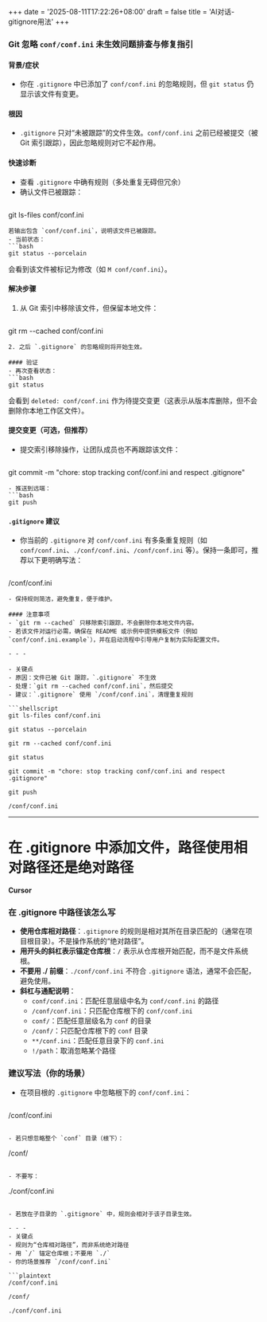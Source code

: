 +++
date = '2025-08-11T17:22:26+08:00'
draft = false
title = 'AI对话-gitignore用法'
+++

### Git 忽略 `conf/conf.ini` 未生效问题排查与修复指引

#### 背景/症状
- 你在 `.gitignore` 中已添加了 `conf/conf.ini` 的忽略规则，但 `git status` 仍显示该文件有变更。

#### 根因
- `.gitignore` 只对“未被跟踪”的文件生效。`conf/conf.ini` 之前已经被提交（被 Git 索引跟踪），因此忽略规则对它不起作用。

#### 快速诊断
- 查看 `.gitignore` 中确有规则（多处重复无碍但冗余）
- 确认文件已被跟踪：
  ```bash
git ls-files conf/conf.ini
  ```
  若输出包含 `conf/conf.ini`，说明该文件已被跟踪。
- 当前状态：
  ```bash
git status --porcelain
  ```
  会看到该文件被标记为修改（如 `M conf/conf.ini`）。

#### 解决步骤
1. 从 Git 索引中移除该文件，但保留本地文件：
   ```bash
git rm --cached conf/conf.ini
   ```
2. 之后 `.gitignore` 的忽略规则将开始生效。

#### 验证
- 再次查看状态：
  ```bash
git status
  ```
  会看到 `deleted: conf/conf.ini` 作为待提交变更（这表示从版本库删除，但不会删除你本地工作区文件）。

#### 提交变更（可选，但推荐）
- 提交索引移除操作，让团队成员也不再跟踪该文件：
  ```bash
git commit -m "chore: stop tracking conf/conf.ini and respect .gitignore"
  ```
- 推送到远端：
  ```bash
git push
  ```

#### `.gitignore` 建议
- 你当前的 `.gitignore` 对 `conf/conf.ini` 有多条重复规则（如 `conf/conf.ini`、`./conf/conf.ini`、`/conf/conf.ini` 等）。保持一条即可，推荐以下更明确写法：
  ```gitignore
/conf/conf.ini
  ```
- 保持规则简洁，避免重复，便于维护。

#### 注意事项
- `git rm --cached` 只移除索引跟踪，不会删除你本地文件内容。
- 若该文件对运行必需，确保在 README 或示例中提供模板文件（例如 `conf/conf.ini.example`），并在启动流程中引导用户复制为实际配置文件。

- - -

- 关键点
  - 原因：文件已被 Git 跟踪，`.gitignore` 不生效
  - 处理：`git rm --cached conf/conf.ini`，然后提交
  - 建议：`.gitignore` 使用 `/conf/conf.ini`，清理重复规则

```shellscript
git ls-files conf/conf.ini
```

```shellscript
git status --porcelain
```

```shellscript
git rm --cached conf/conf.ini
```

```shellscript
git status
```

```shellscript
git commit -m "chore: stop tracking conf/conf.ini and respect .gitignore"
```

```shellscript
git push
```

```plaintext
/conf/conf.ini
```

---


# 在 .gitignore 中添加文件，路径使用相对路径还是绝对路径


**Cursor**

### 在 .gitignore 中路径该怎么写

- **使用仓库相对路径**：`.gitignore` 的规则是相对其所在目录匹配的（通常在项目根目录）。不是操作系统的“绝对路径”。
- **用开头的斜杠表示锚定仓库根**：`/` 表示从仓库根开始匹配，而不是文件系统根。
- **不要用 ./ 前缀**：`./conf/conf.ini` 不符合 `.gitignore` 语法，通常不会匹配，避免使用。
- **斜杠与通配说明**：
  - `conf/conf.ini`：匹配任意层级中名为 `conf/conf.ini` 的路径
  - `/conf/conf.ini`：只匹配仓库根下的 `conf/conf.ini`
  - `conf/`：匹配任意层级名为 `conf` 的目录
  - `/conf/`：只匹配仓库根下的 `conf` 目录
  - `**/conf.ini`：匹配任意目录下的 `conf.ini`
  - `!/path`：取消忽略某个路径

### 建议写法（你的场景）
- 在项目根的 `.gitignore` 中忽略根下的 `conf/conf.ini`：
  ```
/conf/conf.ini
  ```

- 若只想忽略整个 `conf` 目录（根下）：
  ```
/conf/
  ```

- 不要写：
  ```
./conf/conf.ini
  ```

- 若放在子目录的 `.gitignore` 中，规则会相对于该子目录生效。

- - -
- 关键点
  - 规则为“仓库相对路径”，而非系统绝对路径
  - 用 `/` 锚定仓库根；不要用 `./`
  - 你的场景推荐 `/conf/conf.ini`

```plaintext
/conf/conf.ini
```

```plaintext
/conf/
```

```plaintext
./conf/conf.ini
```

